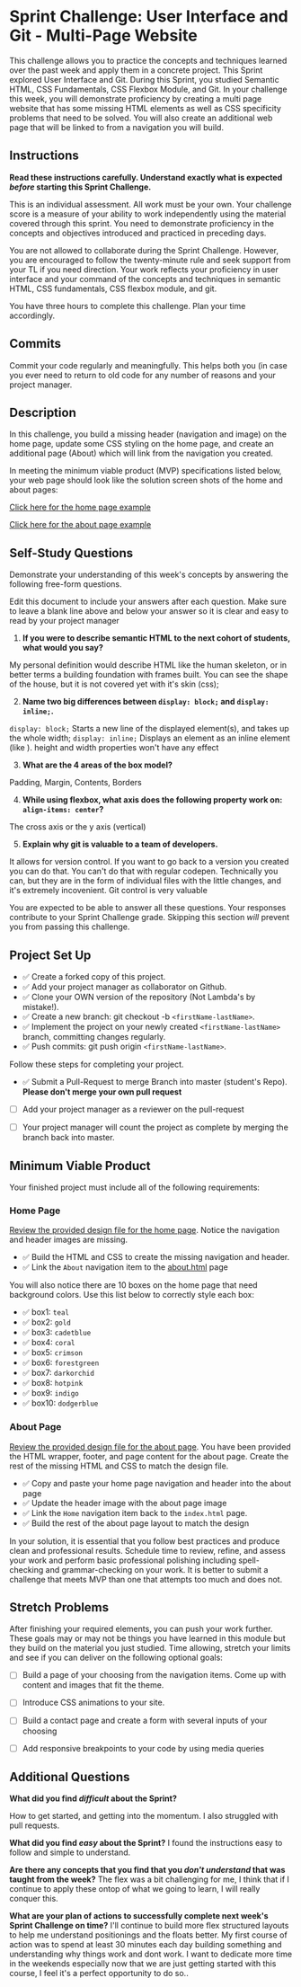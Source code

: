 # Sprint Challenge: User Interface and Git - Multi-Page Website

This challenge allows you to practice the concepts and techniques learned over the past week and apply them in a concrete project. This Sprint explored User Interface and Git. During this Sprint, you studied Semantic HTML, CSS Fundamentals, CSS Flexbox Module, and Git. In your challenge this week, you will demonstrate proficiency by creating a multi page website that has some missing HTML elements as well as CSS specificity problems that need to be solved.  You will also create an additional web page that will be linked to from a navigation you will build.

## Instructions

**Read these instructions carefully. Understand exactly what is expected _before_ starting this Sprint Challenge.**

This is an individual assessment. All work must be your own. Your challenge score is a measure of your ability to work independently using the material covered through this sprint. You need to demonstrate proficiency in the concepts and objectives introduced and practiced in preceding days.

You are not allowed to collaborate during the Sprint Challenge. However, you are encouraged to follow the twenty-minute rule and seek support from your TL if you need direction. Your work reflects your proficiency in user interface and your command of the concepts and techniques in semantic HTML, CSS fundamentals, CSS flexbox module, and git.

You have three hours to complete this challenge. Plan your time accordingly.

## Commits

Commit your code regularly and meaningfully. This helps both you (in case you ever need to return to old code for any number of reasons and your project manager.

## Description

In this challenge, you build a missing header (navigation and image) on the home page, update some CSS styling on the home page, and create an additional page (About) which will link from the navigation you created.

In meeting the minimum viable product (MVP) specifications listed below, your web page should look like the solution screen shots of the home and about pages:

[Click here for the home page example](https://tk-assets.lambdaschool.com/39a49225-8ac9-43da-aa90-514fd60ae99a_sprint-challenge-ui-home-example.png)

[Click here for the about page example](https://tk-assets.lambdaschool.com/ede1bb1a-63ff-4801-8c02-3efa2f603190_sprint-challenge-ui-about-example.png)

## Self-Study Questions

Demonstrate your understanding of this week's concepts by answering the following free-form questions.

Edit this document to include your answers after each question. Make sure to leave a blank line above and below your answer so it is clear and easy to read by your project manager

1. **If you were to describe semantic HTML to the next cohort of students, what would you say?**


My personal definition would describe HTML like the human skeleton, or in better terms a building foundation with frames built. You can see the shape of the house, but it is not covered yet with it's skin (css);


2. **Name two big differences between ```display: block;``` and ```display: inline;```.**


```display: block;``` Starts a new line of the displayed element(s), and takes up the whole width;
```display: inline;``` Displays an element as an inline element (like <span>). height and width properties won't have any effect

3. **What are the 4 areas of the box model?**

Padding, Margin, Contents, Borders

4. **While using flexbox, what axis does the following property work on: ```align-items: center```?**

The cross axis or the y axis (vertical)

5. **Explain why git is valuable to a team of developers.**

It allows for version control. If you want to go back to a version you created you can do that. You can't do that with regular codepen. Technically you can, but they are in the form of individual files with the little changes, and it's extremely incovenient. Git control is very valuable 

You are expected to be able to answer all these questions. Your responses contribute to your Sprint Challenge grade. Skipping this section *will* prevent you from passing this challenge.

## Project Set Up

- :white_check_mark: Create a forked copy of this project.
- :white_check_mark: Add your project manager as collaborator on Github.
- :white_check_mark: Clone your OWN version of the repository (Not Lambda's by mistake!).
- :white_check_mark: Create a new branch: git checkout -b `<firstName-lastName>`.
- :white_check_mark: Implement the project on your newly created `<firstName-lastName>` branch, committing changes regularly.
- :white_check_mark: Push commits: git push origin `<firstName-lastName>`.
 
Follow these steps for completing your project.

- :white_check_mark: Submit a Pull-Request to merge <firstName-lastName> Branch into master (student's  Repo). **Please don't merge your own pull request**
- [ ] Add your project manager as a reviewer on the pull-request
- [ ] Your project manager will count the project as complete by merging the branch back into master.
 


## Minimum Viable Product

Your finished project must include all of the following requirements:

### Home Page

[Review the provided design file for the home page](design-files/home.png).  Notice the navigation and header images are missing.

* :white_check_mark: Build the HTML and CSS to create the missing navigation and header.
* :white_check_mark: Link the `About` navigation item to the [about.html](about.html) page

You will also notice there are 10 boxes on the home page that need background colors.  Use this list below to correctly style each box:

* :white_check_mark: box1: `teal`
* :white_check_mark: box2: `gold`
* :white_check_mark: box3: `cadetblue`
* :white_check_mark: box4: `coral`
* :white_check_mark: box5: `crimson`
* :white_check_mark: box6: `forestgreen`
* :white_check_mark: box7: `darkorchid`
* :white_check_mark: box8: `hotpink`
* :white_check_mark: box9: `indigo`
* :white_check_mark: box10: `dodgerblue`

### About Page

[Review the provided design file for the about page](design-files/about.png). You have been provided the HTML wrapper, footer, and page content for the about page. Create the rest of the missing HTML and CSS to match the design file.

* :white_check_mark: Copy and paste your home page navigation and header into the about page
* :white_check_mark: Update the header image with the about page image
* :white_check_mark: Link the `Home` navigation item back to the `index.html` page.
* :white_check_mark: Build the rest of the about page layout to match the design

In your solution, it is essential that you follow best practices and produce clean and professional results. Schedule time to review, refine, and assess your work and perform basic professional polishing including spell-checking and grammar-checking on your work. It is better to submit a challenge that meets MVP than one that attempts too much and does not.

## Stretch Problems

After finishing your required elements, you can push your work further. These goals may or may not be things you have learned in this module but they build on the material you just studied. Time allowing, stretch your limits and see if you can deliver on the following optional goals:

* [ ] Build a page of your choosing from the navigation items.  Come up with content and images that fit the theme.  
* [ ] Introduce CSS animations to your site.
* [ ] Build a contact page and create a form with several inputs of your choosing
* [ ] Add responsive breakpoints to your code by using media queries


## Additional Questions

**What did you find *difficult* about the Sprint?**

How to get started, and getting into the momentum. I also struggled with pull requests. 

**What did you find *easy* about the Sprint?** 
I found the instructions easy to follow and simple to understand. 


**Are there any concepts that you find that you *don't understand* that was taught from the week?**
The flex was a bit challenging for me, I think that if I  continue to apply these ontop of what we going to learn, I will really conquer this.

**What are your plan of actions to successfully complete next week's Sprint Challenge on time?**
I'll continue to build more flex structured layouts to help me understand positionings and the floats better. My first course of action was to spend at least 30 minutes each day building something and understanding why things work and dont work. I want to dedicate more time in the weekends especially now that we are just getting started with this course, I feel it's a perfect opportunity to do so..
